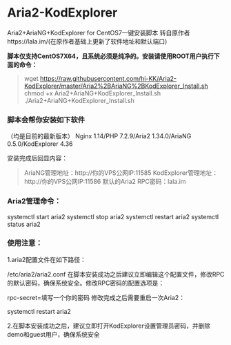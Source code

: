 # Aria2-KodExplorer

Aria2+AriaNG+KodExplorer for CentOS7一键安装脚本
转自原作者https://lala.im/(在原作者基础上更新了软件地址和默认端口)

**脚本仅支持CentOS7X64，且系统必须是纯净的。安装请使用ROOT用户执行下面的命令：**

> wget https://raw.githubusercontent.com/hi-KK/Aria2-KodExplorer/master/Aria2%2BAriaNG%2BKodExplorer_Install.sh
> chmod +x Aria2+AriaNG+KodExplorer_Install.sh
> ./Aria2+AriaNG+KodExplorer_Install.sh

### 脚本会帮你安装如下软件
（均是目前的最新版本）
Nginx 1.14/PHP 7.2.9/Aria2 1.34.0/AriaNG 0.5.0/KodExplorer 4.36

安装完成后回显内容：

> AriaNG管理地址：http://你的VPS公网IP:11585
> KodExplorer管理地址：http://你的VPS公网IP:11586
> 默认的Aria2 RPC密码：lala.im

### Aria2管理命令：

systemctl start aria2
systemctl stop aria2
systemctl restart aria2
systemctl status aria2

### 使用注意：

1.aria2配置文件在如下路径：

/etc/aria2/aria2.conf
在脚本安装成功之后建议立即编辑这个配置文件，修改RPC的默认密码，确保系统安全。修改RPC密码的配置选项是：

rpc-secret=填写一个你的密码
修改完成之后需要重启一次Aria2：

systemctl restart aria2

2.在脚本安装成功之后，建议立即打开KodExplorer设置管理员密码，并删除demo和guest用户，确保系统安全

